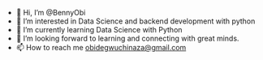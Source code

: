 - 👋 Hi, I’m @BennyObi
- 👀 I’m interested in Data Science and backend development with python
- 🌱 I’m currently learning Data Science with Python
- 💞️ I’m looking forward to learning and connecting with great minds.
- 📫 How to reach me obidegwuchinaza@gmail.com

<!---
BennyObi/BennyObi is a ✨ special ✨ repository because its `README.md` (this file) appears on your GitHub profile.
You can click the Preview link to take a look at your changes.
--->

